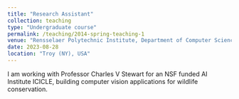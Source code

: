 ```yaml
---
title: "Research Assistant"
collection: teaching
type: "Undergraduate course"
permalink: /teaching/2014-spring-teaching-1
venue: "Rensselaer Polytechnic Institute, Department of Computer Science and Engineering"
date: 2023-08-28
location: "Troy (NY), USA"
---
```


I am working with Professor Charles V Stewart for an NSF funded AI Institute ICICLE, building computer vision applications for wildlife conservation.

